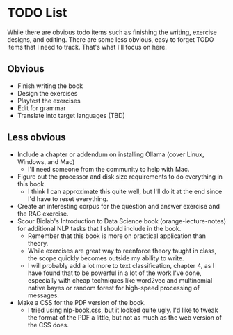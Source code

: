 # TODO List

While there are obvious todo items such as finishing the writing, exercise designs, and editing.  There are some less obvious, easy to forget TODO items that I need to track.  That's what I'll focus on here.

## Obvious

* Finish writing the book
* Design the exercises
* Playtest the exercises
* Edit for grammar
* Translate into target languages (TBD)

## Less obvious

* Include a chapter or addendum on installing Ollama (cover Linux, Windows, and Mac)
  * I'll need someone from the community to help with Mac.
* Figure out the processor and disk size requirements to do everything in this book.
  * I think I can approximate this quite well, but I'll do it at the end since I'd have to reset everything.
* Create an interesting corpus for the question and answer exercise and the RAG exercise.
* Scour Biolab's Introduction to Data Science book (orange-lecture-notes) for additional NLP tasks that I should include in the book.
  * Remember that this book is more on practical application than theory. 
  * While exercises are great way to reenforce theory taught in class, the scope quickly becomes outside my ability to write.
  * I will probably add a lot more to text classification, chapter 4, as I have found that to be powerful in a lot of the work I've done, especially with cheap techniques like word2vec and multinomial native bayes or random forest for high-speed processing of messages.
* Make a CSS for the PDF version of the book.  
  * I tried using nlp-book.css, but it looked quite ugly.  I'd like to tweak the format of the PDF a little, but not as much as the web version of the CSS does.


